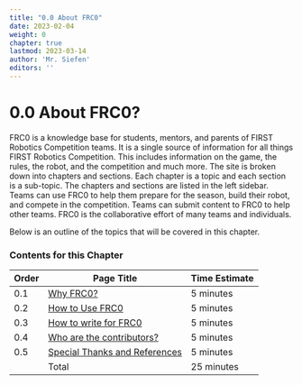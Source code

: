 ```yaml
---
title: "0.0 About FRC0"
date: 2023-02-04
weight: 0
chapter: true
lastmod: 2023-03-14
author: 'Mr. Siefen'
editors: ''
---
```


# 0.0 About FRC0?

FRC0 is a knowledge base for students, mentors, and parents of FIRST Robotics Competition teams. It is a single source of information for all things FIRST Robotics Competition. This includes information on the game, the rules, the robot, and the competition and much more. The site is broken down into chapters and sections. Each chapter is a topic and each section is a sub-topic. The chapters and sections are listed in the left sidebar. Teams can use FRC0 to help them prepare for the season, build their robot, and compete in the competition. Teams can submit content to FRC0 to help other teams. FRC0 is the collaborative effort of many teams and individuals.

Below is an outline of the topics that will be covered in this chapter.

### Contents for this Chapter

| Order | Page Title | Time Estimate |
| --- | --- | --- |
| 0.1 | [Why FRC0?](/about/why-frc0/) | 5 minutes |
| 0.2 | [How to Use FRC0](/about/how-to-use-frc0/) | 5 minutes |
| 0.3 | [How to write for FRC0](/about/writing-content/) | 5 minutes |
| 0.4 | [Who are the contributors?](/about/contributors/) | 5 minutes |
| 0.5 | [Special Thanks and References](/about/thanks/) | 5 minutes |
|     | Total | 25 minutes |
